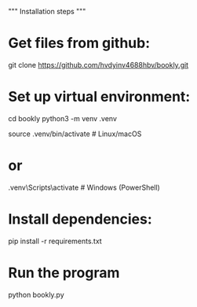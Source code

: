 """ Installation steps """

# Get files from github:
git clone https://github.com/hvdyinv4688hbv/bookly.git

# Set up virtual environment:
cd bookly
python3 -m venv .venv

source .venv/bin/activate   # Linux/macOS
# or
.venv\Scripts\activate      # Windows (PowerShell)

# Install dependencies:
pip install -r requirements.txt

# Run the program
python bookly.py
